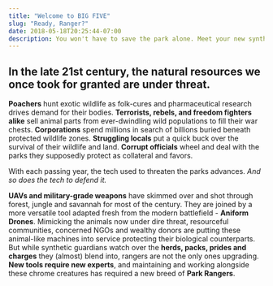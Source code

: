 ```yaml
---
title: "Welcome to BIG FIVE"
slug: "Ready, Ranger?"
date: 2018-05-18T20:25:44-07:00
description: You won't have to save the park alone. Meet your new synthetic co-workers...
---
```


## In the late 21st century, the natural resources we once took for granted are under threat.
 **Poachers** hunt exotic wildlife as folk-cures and pharmaceutical research drives demand for their bodies. **Terrorists, rebels, and freedom fighters alike** sell animal parts from ever-dwindling wild populations to fill their war chests. **Corporations** spend millions in search of billions buried beneath protected wildlife zones. **Struggling locals** put a quick buck over the survival of their wildlife and land. **Corrupt officials** wheel and deal with the parks they supposedly protect as collateral and favors.

With each passing year, the tech used to threaten the parks advances. _And so does the tech to defend it._


**UAVs and military-grade weapons** have skimmed over and shot through forest, jungle and savannah for most of the century. They are joined by a more versatile tool adapted fresh from the modern battlefield - **Aniform Drones**. Mimicking the animals now under dire threat, resourceful communities, concerned NGOs and wealthy donors are putting these animal-like machines into service protecting their biological counterparts. But while synthetic guardians watch over the **herds, packs, prides and charges** they (almost) blend into, rangers are not the only ones upgrading. **New tools require new experts**, and maintaining and working alongside these chrome creatures has required a new breed of **Park Rangers**.
